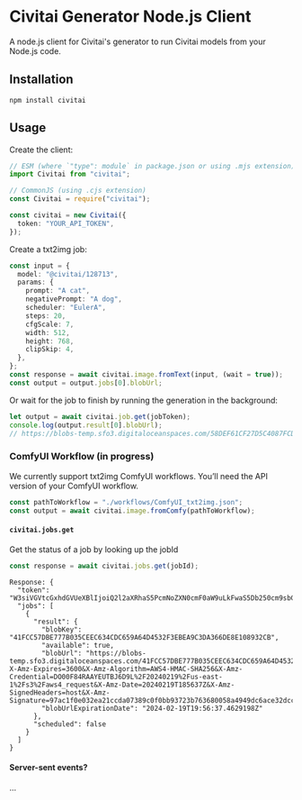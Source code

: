 # Civitai Generator Node.js Client

A node.js client for Civitai's generator to run Civitai models from your Node.js code.

## Installation

```
npm install civitai
```

## Usage

Create the client:

```typescript
// ESM (where `"type": module` in package.json or using .mjs extension)
import Civitai from "civitai";

// CommonJS (using .cjs extension)
const Civitai = require("civitai");
```

```typescript
const civitai = new Civitai({
  token: "YOUR_API_TOKEN",
});
```

Create a txt2img job:

```typescript
const input = {
  model: "@civitai/128713",
  params: {
    prompt: "A cat",
    negativePrompt: "A dog",
    scheduler: "EulerA",
    steps: 20,
    cfgScale: 7,
    width: 512,
    height: 768,
    clipSkip: 4,
  },
};
const response = await civitai.image.fromText(input, (wait = true));
const output = output.jobs[0].blobUrl;
```

Or wait for the job to finish by running the generation in the background:

```typescript
let output = await civitai.job.get(jobToken);
console.log(output.result[0].blobUrl);
// https://blobs-temp.sfo3.digitaloceanspaces.com/58DEF61CF27D5C4087FCD624CC527223857020E018BF0BB8BEA46B727D16E0A8?X-Amz-Expires=3600&X-Amz-Algorithm=AWS4-HMAC-SHA256&X-Amz-Credential=DO00F84RAAYEUTBJ6D9L%2F20240216%2Fus-east-1%2Fs3%2Faws4_request&X-Amz-Date=20240216T214305Z&X-Amz-SignedHeaders=host&X-Amz-Signature=d38ebec7d66c962915198e1f3f2180a8abd0474339c8ac3af3428b04da84a480
```

### ComfyUI Workflow (in progress)

We currently support txt2img ComfyUI workflows. You’ll need the API version of your ComfyUI workflow.

```typescript
const pathToWorkflow = "./workflows/ComfyUI_txt2img.json";
const output = await civitai.image.fromComfy(pathToWorkflow);
```

#### `civitai.jobs.get`

Get the status of a job by looking up the jobId

```typescript
const response = await civitai.jobs.get(jobId);
```

```
Response: {
  "token": "W3siVGVtcGxhdGVUeXBlIjoiQ2l2aXRhaS5PcmNoZXN0cmF0aW9uLkFwaS5Db250cm9sbGVycy52MS5Db25zdW1lci5Kb2JzLlRlbXBsYXRlcy5UZXh0VG9JbWFnZUpvYlRlbXBsYXRlIiwiSm9icyI6eyI0OTE2ZTgzOC0xZmUxLTRiMjgtOTFhOS04MjI4YzViOTEzYjQiOiI0MUZDQzU3REJFNzc3QjAzNUNFRUM2MzRDREM2NTlBNjRENDUzMkYzRUJFQTlDM0RBMzY2REU4RTEwODkzMkNCIn19XQ==",
  "jobs": [
    {
      "result": {
        "blobKey": "41FCC57DBE777B035CEEC634CDC659A64D4532F3EBEA9C3DA366DE8E108932CB",
        "available": true,
        "blobUrl": "https://blobs-temp.sfo3.digitaloceanspaces.com/41FCC57DBE777B035CEEC634CDC659A64D4532F3EBEA9C3DA366DE8E108932CB?X-Amz-Expires=3600&X-Amz-Algorithm=AWS4-HMAC-SHA256&X-Amz-Credential=DO00F84RAAYEUTBJ6D9L%2F20240219%2Fus-east-1%2Fs3%2Faws4_request&X-Amz-Date=20240219T185637Z&X-Amz-SignedHeaders=host&X-Amz-Signature=97ac1f0e032ea21ccda07389c0f0bb93723b763680058a4949dc6ace32dccc43",
        "blobUrlExpirationDate": "2024-02-19T19:56:37.4629198Z"
      },
      "scheduled": false
    }
  ]
}
```

#### Server-sent events?

...
